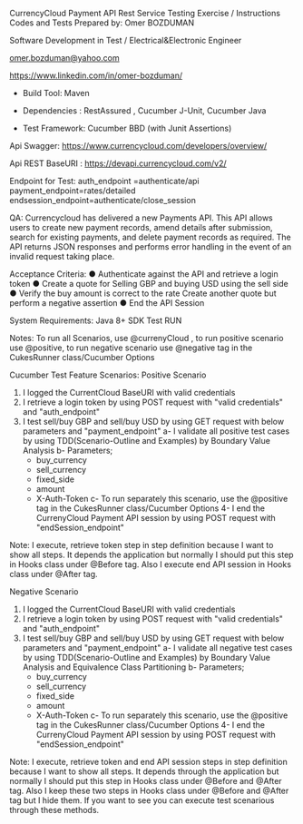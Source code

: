 CurrencyCloud Payment API Rest Service Testing Exercise / Instructions
Codes and Tests Prepared by:
Omer BOZDUMAN

Software Development in Test / Electrical&Electronic Engineer

omer.bozduman@yahoo.com

https://www.linkedin.com/in/omer-bozduman/

- Build Tool: Maven 
- Dependencies : RestAssured , Cucumber J-Unit, Cucumber Java

- Test Framework: Cucumber BBD (with Junit Assertions)

Api Swagger:
https://www.currencycloud.com/developers/overview/

Api REST BaseURI :
https://devapi.currencycloud.com/v2/

Endpoint for Test:
auth_endpoint =authenticate/api
payment_endpoint=rates/detailed
endsession_endpoint=authenticate/close_session

QA:
Currencycloud has delivered a new Payments API. This API allows users to create new payment records,
amend details after submission, search for existing payments, and delete payment records as required.
The API returns JSON responses and performs error handling in the event of an invalid request taking place.

Acceptance Criteria:
● Authenticate against the API and retrieve a login token
● Create a quote for Selling GBP and buying USD using the sell side
● Verify the buy amount is correct to the rate Create another quote but perform a
negative assertion
● End the API Session

System Requirements:
Java 8+ SDK
Test RUN

Notes: To run all Scenarios, use @currenyCloud , to run positive scenario use @positive,
to run negative scenario use @negative tag in the CukesRunner class/Cucumber Options

Cucumber Test Feature Scenarios:
Positive Scenario
1) I logged the CurrentCloud BaseURI with valid credentials
2) I retrieve a login token by using POST request with "valid credentials" and "auth_endpoint"
3) I test sell/buy GBP and sell/buy USD by using GET request with below parameters and "payment_endpoint"
   a- I validate all positive test cases by using TDD(Scenario-Outline and Examples) by Boundary Value Analysis
   b- Parameters;
   - buy_currency
   - sell_currency
   - fixed_side
   - amount
   - X-Auth-Token
   c- To run separately this scenario, use the @positive tag in the CukesRunner class/Cucumber Options
4- I end the CurrenyCloud Payment API session by using POST request with "endSession_endpoint"

Note: I execute, retrieve token step in step definition because I want to show all steps. It depends 
the application but normally I should put this step in Hooks class under @Before tag.
Also I execute end API session in Hooks class under @After tag.

Negative Scenario
1) I logged the CurrentCloud BaseURI with valid credentials
2) I retrieve a login token by using POST request with "valid credentials" and "auth_endpoint"
3) I test sell/buy GBP and sell/buy USD by using GET request with below parameters and "payment_endpoint"
   a- I validate all negative test cases by using TDD(Scenario-Outline and Examples) by Boundary Value Analysis
   and Equivalence Class Partitioning
   b- Parameters;
   - buy_currency
   - sell_currency
   - fixed_side
   - amount
   - X-Auth-Token
   c- To run separately this scenario, use the @positive tag in the CukesRunner class/Cucumber Options
4- I end the CurrenyCloud Payment API session by using POST request with "endSession_endpoint"

Note: I execute, retrieve token and end API session steps in step definition because I want to show all steps.
It depends through the application but normally I should put this step in Hooks class under @Before and @After tag.
Also I keep these two steps in Hooks class under @Before and @After tag but I hide them.
If you want to see you can execute test scenarious through these methods.
